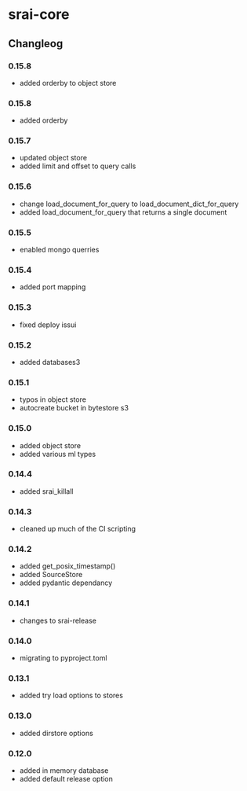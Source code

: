 # srai-core


## Changleog

### 0.15.8
- added orderby to object store

### 0.15.8
- added orderby

### 0.15.7
- updated object store
- added limit and offset to query calls

### 0.15.6
- change load_document_for_query  to load_document_dict_for_query
- added load_document_for_query that returns a single document

### 0.15.5
- enabled mongo querries

### 0.15.4
- added port mapping

### 0.15.3
- fixed deploy issui

### 0.15.2
- added databases3

### 0.15.1
- typos in object store
- autocreate bucket in bytestore s3

### 0.15.0
- added object store
- added various ml types

### 0.14.4
- added srai_killall

### 0.14.3
- cleaned up much of the CI scripting

### 0.14.2
- added get_posix_timestamp()
- added SourceStore
- added pydantic dependancy

### 0.14.1
- changes to srai-release

### 0.14.0
- migrating to pyproject.toml

### 0.13.1
- added try load options to stores

### 0.13.0
- added dirstore options

### 0.12.0
- added in memory database
- added default release option